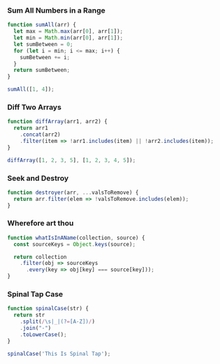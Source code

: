 ### Sum All Numbers in a Range
```js
function sumAll(arr) {
  let max = Math.max(arr[0], arr[1]);
  let min = Math.min(arr[0], arr[1]);
  let sumBetween = 0;
  for (let i = min; i <= max; i++) {
    sumBetween += i;
  }
  return sumBetween;
}

sumAll([1, 4]);
```

### Diff Two Arrays
```js
function diffArray(arr1, arr2) {
  return arr1
    .concat(arr2)
    .filter(item => !arr1.includes(item) || !arr2.includes(item));
}

diffArray([1, 2, 3, 5], [1, 2, 3, 4, 5]);
```

### Seek and Destroy
```js
function destroyer(arr, ...valsToRemove) {
  return arr.filter(elem => !valsToRemove.includes(elem));
}
```

### Wherefore art thou
```js
function whatIsInAName(collection, source) {
  const sourceKeys = Object.keys(source);

  return collection
    .filter(obj => sourceKeys
      .every(key => obj[key] === source[key]));
}
```

### Spinal Tap Case
```js
function spinalCase(str) {
  return str
    .split(/\s|_|(?=[A-Z])/)
    .join("-")
    .toLowerCase();
}

spinalCase('This Is Spinal Tap');
```
